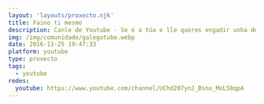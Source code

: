 ```yaml
---
layout: 'layouts/proxecto.njk'
title: Faino ti mesmo
description: Canle de Youtube - Se é a túa e lle queres engadir unha descripción e etiquetas, ponte en contacto con nós.
img: /img/comunidade/galegotube.webp
date: 2016-11-25 19:47:33
platform: youtube
type: proxecto
tags:
  - youtube
redes:
  youtube: https://www.youtube.com/channel/UChd207ynJ_Bsnu_MoL58qpA
---
```


